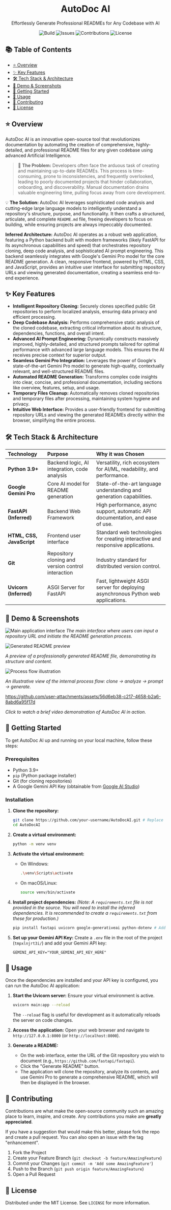 <h1 align="center"> AutoDoc AI </h1>
<p align="center"> Effortlessly Generate Professional READMEs for Any Codebase with AI </p>

<p align="center">
  <img alt="Build" src="https://img.shields.io/badge/Build-Passing-brightgreen?style=for-the-badge">
  <img alt="Issues" src="https://img.shields.io/badge/Issues-0%20Open-blue?style=for-the-badge">
  <img alt="Contributions" src="https://img.shields.io/badge/Contributions-Welcome-orange?style=for-the-badge">
  <img alt="License" src="https://img.shields.io/badge/License-MIT-yellow?style=for-the-badge">
</p>
<!-- 
  **Note:** These are static placeholder badges. Replace them with your project's actual badges.
  You can generate your own at https://shields.io
-->

## 📚 Table of Contents
- [⭐ Overview](#-overview)
- [✨ Key Features](#-key-features)
- [🛠️ Tech Stack & Architecture](#️-tech-stack--architecture)
- [📸 Demo & Screenshots](#-demo--screenshots)
- [🚀 Getting Started](#-getting-started)
- [🔧 Usage](#-usage)
- [🤝 Contributing](#-contributing)
- [📝 License](#-license)

## ⭐ Overview
AutoDoc AI is an innovative open-source tool that revolutionizes documentation by automating the creation of comprehensive, highly-detailed, and professional README files for any given codebase using advanced Artificial Intelligence.

> 🚫 **The Problem:** Developers often face the arduous task of creating and maintaining up-to-date READMEs. This process is time-consuming, prone to inconsistencies, and frequently overlooked, leading to poorly documented projects that hinder collaboration, onboarding, and discoverability. Manual documentation drains valuable engineering time, pulling focus away from core development.

💡 **The Solution:** AutoDoc AI leverages sophisticated code analysis and cutting-edge large language models to intelligently understand a repository's structure, purpose, and functionality. It then crafts a structured, articulate, and complete `README.md` file, freeing developers to focus on building, while ensuring projects are always impeccably documented.

**Inferred Architecture:** AutoDoc AI operates as a robust web application, featuring a Python backend built with modern frameworks (likely FastAPI for its asynchronous capabilities and speed) that orchestrates repository cloning, deep code analysis, and sophisticated AI prompt engineering. This backend seamlessly integrates with Google's Gemini Pro model for the core README generation. A clean, responsive frontend, powered by HTML, CSS, and JavaScript, provides an intuitive user interface for submitting repository URLs and viewing generated documentation, creating a seamless end-to-end experience.

## ✨ Key Features
-   **Intelligent Repository Cloning:** Securely clones specified public Git repositories to perform localized analysis, ensuring data privacy and efficient processing.
-   **Deep Codebase Analysis:** Performs comprehensive static analysis of the cloned codebase, extracting critical information about its structure, dependencies, functions, and overall intent.
-   **Advanced AI Prompt Engineering:** Dynamically constructs massively improved, highly-detailed, and structured prompts tailored for optimal performance with advanced large language models. This ensures the AI receives precise context for superior output.
-   **Seamless Gemini Pro Integration:** Leverages the power of Google's state-of-the-art Gemini Pro model to generate high-quality, contextually relevant, and well-structured README files.
-   **Automated README Generation:** Transforms complex code insights into clear, concise, and professional documentation, including sections like overview, features, setup, and usage.
-   **Temporary Files Cleanup:** Automatically removes cloned repositories and temporary files after processing, maintaining system hygiene and privacy.
-   **Intuitive Web Interface:** Provides a user-friendly frontend for submitting repository URLs and viewing the generated READMEs directly within the browser, simplifying the entire process.

## 🛠️ Tech Stack & Architecture

| Technology             | Purpose                                           | Why it was Chosen                                                 |
| :--------------------- | :------------------------------------------------ | :---------------------------------------------------------------- |
| **Python 3.9+**        | Backend logic, AI integration, code analysis      | Versatility, rich ecosystem for AI/ML, readability, and performance. |
| **Google Gemini Pro**  | Core AI model for README generation               | State-of-the-art language understanding and generation capabilities. |
| **FastAPI (Inferred)** | Backend Web Framework                             | High performance, async support, automatic API documentation, and ease of use. |
| **HTML, CSS, JavaScript** | Frontend user interface                          | Standard web technologies for creating interactive and responsive applications. |
| **Git**                | Repository cloning and version control interaction | Industry standard for distributed version control.                 |
| **Uvicorn (Inferred)** | ASGI Server for FastAPI                           | Fast, lightweight ASGI server for deploying asynchronous Python web applications. |

## 📸 Demo & Screenshots

![Main application interface](https://github.com/user-attachments/assets/d83d32c2-1a11-4381-91a8-1ed3dab14407)
_The main interface where users can input a repository URL and initiate the README generation process._

![Generated README preview](https://github.com/user-attachments/assets/d4cba667-2f47-4503-972d-02bdf3c4b5c1)

_A preview of a professionally generated README file, demonstrating its structure and content._

![Process flow illustration](https://github.com/user-attachments/assets/49690c3e-7285-45a4-ba2d-1df656491d4b)

_An illustrative view of the internal process flow: clone -> analyze -> prompt -> generate._

https://github.com/user-attachments/assets/56d6eb38-c217-4658-b2a6-8abd6a95f17d

_Click to watch a brief video demonstration of AutoDoc AI in action._

## 🚀 Getting Started

To get AutoDoc AI up and running on your local machine, follow these steps:

### Prerequisites

*   Python 3.9+
*   `pip` (Python package installer)
*   Git (for cloning repositories)
*   A Google Gemini API Key (obtainable from [Google AI Studio](https://ai.google.dev/))

### Installation

1.  **Clone the repository:**
    ```bash
    git clone https://github.com/your-username/AutoDocAI.git # Replace with actual repo URL
    cd AutoDocAI
    ```

2.  **Create a virtual environment:**
    ```bash
    python -m venv venv
    ```

3.  **Activate the virtual environment:**
    *   On Windows:
        ```bash
        .\venv\Scripts\activate
        ```
    *   On macOS/Linux:
        ```bash
        source venv/bin/activate
        ```

4.  **Install project dependencies:**
    *(Note: A `requirements.txt` file is not provided in the source. You will need to install the inferred dependencies. It is recommended to create a `requirements.txt` from these for production.)*
    ```bash
    pip install fastapi uvicorn google-generativeai python-dotenv # Add other necessary libraries like gitpython if used
    ```

5.  **Set up your Gemini API Key:**
    Create a `.env` file in the root of the project (`tmpxlnjrt3i/`) and add your Gemini API key:
    ```
    GEMINI_API_KEY="YOUR_GEMINI_API_KEY_HERE"
    ```

## 🔧 Usage

Once the dependencies are installed and your API key is configured, you can run the AutoDoc AI application:

1.  **Start the Uvicorn server:**
    Ensure your virtual environment is active.
    ```bash
    uvicorn main:app --reload
    ```
    The `--reload` flag is useful for development as it automatically reloads the server on code changes.

2.  **Access the application:**
    Open your web browser and navigate to `http://127.0.0.1:8000` (or `http://localhost:8000`).

3.  **Generate a README:**
    *   On the web interface, enter the URL of the Git repository you wish to document (e.g., `https://github.com/fastapi/fastapi`).
    *   Click the "Generate README" button.
    *   The application will clone the repository, analyze its contents, and use Gemini Pro to generate a comprehensive README, which will then be displayed in the browser.

## 🤝 Contributing

Contributions are what make the open-source community such an amazing place to learn, inspire, and create. Any contributions you make are **greatly appreciated**.

If you have a suggestion that would make this better, please fork the repo and create a pull request. You can also open an issue with the tag "enhancement".

1.  Fork the Project
2.  Create your Feature Branch (`git checkout -b feature/AmazingFeature`)
3.  Commit your Changes (`git commit -m 'Add some AmazingFeature'`)
4.  Push to the Branch (`git push origin feature/AmazingFeature`)
5.  Open a Pull Request

## 📝 License

Distributed under the MIT License. See `LICENSE` for more information.
